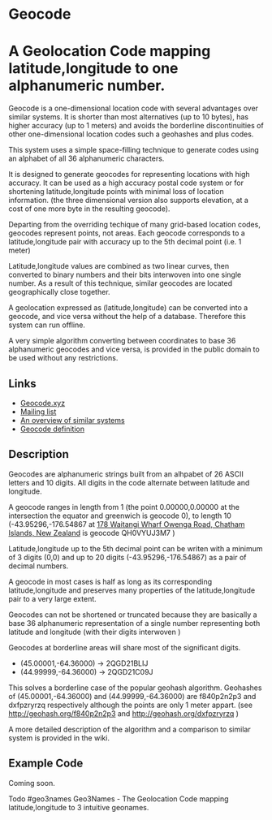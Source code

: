 # Geocode
A Geolocation Code mapping latitude,longitude to one alphanumeric number.
==================

Geocode is a one-dimensional location code with several advantages over similar systems. It is shorter than most alternatives (up to 10 bytes), has higher accuracy (up to 1 meters) and avoids the borderline discontinuities of other one-dimensional location codes such a geohashes and plus codes. 

This system uses a simple space-filling technique to generate codes using an alphabet of all 36 alphanumeric characters.

It is designed to generate geocodes for representing locations with high accuracy. It can be used as a high accuracy postal code system or for shortening latitude,longitude points with minimal loss of location information. (the three dimensional version also supports elevation, at a cost of one more byte in the resulting geocode).

Departing from the overriding techique of many grid-based location codes, geocodes represent points, not areas. Each geocode corresponds to a latitude,longitude pair with accuracy up to the 5th decimal point (i.e. 1 meter)

Latitude,longitude values are combined as two linear curves, then converted to binary numbers and their bits interwoven into one single number. As a result of this technique, similar geocodes are located geographically close together.

A geolocation expressed as (latitude,longitude) can be converted into a geocode, and vice versa without the help of a database. Therefore this system can run offline.

A very simple algorithm converting between coordinates to base 36 alphanumeric geocodes and vice versa, is provided in the public domain to be used without any restrictions.


Links
-----
 * [Geocode.xyz](https://geocode.xyz/)
 * [Mailing list](https://groups.google.com/forum/#!forum/geocode)
 * [An overview of similar systems](https://groups.google.com/forum/#!forum/geocode)
 * [Geocode definition](https://github.com/geocode/geocode_definition.adoc)

Description
-----------
Geocodes are alphanumeric strings built from an alhpabet of 26 ASCII letters and 10 digits. All digits in the code alternate between latitude and longitude. 

A geocode ranges in length from 1 (the point 0.00000,0.00000 at the intersection the equator and greenwich is geocode 0), to length 10 (-43.95296,-176.54867 at [178 Waitangi Wharf Owenga Road, Chatham Islands, New Zealand](https://geocode.xyz/178%20Waitangi%20Wharf%20Owenga%20Road,%20Chatham%20Islands,%20Ch%20%20New%20Zealand) is geocode QH0VYUJ3M7 )

Latitude,longitude up to the 5th decimal point can be writen with a minimum of 3 digits (0,0) and up to 20 digits (-43.95296,-176.54867) as a pair of decimal numbers.

A geocode in most cases is half as long as its corresponding latitude,longitude and preserves many properties of the latitude,longitude pair to a very large extent. 

Geocodes can not be shortened or truncated because they are basically a base 36 alphanumeric representation of a single number representing both latitude and longitude (with their digits interwoven )

Geocodes at borderline areas will share most of the significant digits.
   * (45.00001,-64.36000) -> 2QGD21BLIJ
   * (44.99999,-64.36000) -> 2QGD21C09J
   
This solves a borderline case of the popular geohash algorithm. Geohashes of (45.00001,-64.36000) and (44.99999,-64.36000) are f840p2n2p3 and dxfpzryrzq respectively although the points are only 1 meter appart. (see http://geohash.org/f840p2n2p3  and http://geohash.org/dxfpzryrzq )
   
A more detailed description of the algorithm and a comparison to similar system is provided in the wiki.

Example Code
------------
Coming soon.


Todo
#geo3names
Geo3Names - The Geolocation Code mapping latitude,longitude to 3 intuitive geonames.
